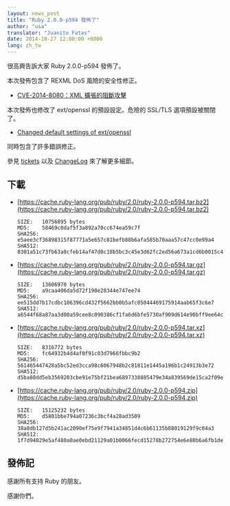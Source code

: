 ```yaml
---
layout: news_post
title: "Ruby 2.0.0-p594 發佈了"
author: "usa"
translator: "Juanito Fatas"
date: 2014-10-27 12:00:00 +0000
lang: zh_tw
---
```


很高興告訴大家 Ruby 2.0.0-p594 發佈了。

本次發佈包含了 REXML DoS 風險的安全性修正。

* [CVE-2014-8080：XML 擴張的阻斷攻擊](https://www.ruby-lang.org/zh_tw/news/2014/10/27/rexml-dos-cve-2014-8080/)

本次發佈也修改了 ext/openssl 的預設設定。危險的 SSL/TLS 選項預設被關閉了。

* [Changed default settings of ext/openssl](https://www.ruby-lang.org/zh_tw/news/2014/10/27/changing-default-settings-of-ext-openssl/)

同時包含了許多錯誤修正。

參見 [tickets](https://bugs.ruby-lang.org/projects/ruby-200/issues?set_filter=1&amp;status_id=5)
以及 [ChangeLog](http://svn.ruby-lang.org/repos/ruby/tags/v2_0_0_594/ChangeLog) 來了解更多細節。

## 下載

* [https://cache.ruby-lang.org/pub/ruby/2.0/ruby-2.0.0-p594.tar.bz2](https://cache.ruby-lang.org/pub/ruby/2.0/ruby-2.0.0-p594.tar.bz2)

      SIZE:   10756895 bytes
      MD5:    58469c0daf5f3a892a70cc674ea59c7f
      SHA256: e5aee3cf36898315f87771a5e657c81befb88b6afa585b70aaa57c47cc0e99a4
      SHA512: 8301a51c73fb63a8cfeb14af47d0c18b5bc3c45e3d62fc2ed56a673a1cd6b0015c41f275e70eb14a9e40036b1530977199321e05285e107a6adf58514bef1b3d

* [https://cache.ruby-lang.org/pub/ruby/2.0/ruby-2.0.0-p594.tar.gz](https://cache.ruby-lang.org/pub/ruby/2.0/ruby-2.0.0-p594.tar.gz)

      SIZE:   13606970 bytes
      MD5:    a9caa406da5d72f190e28344e747ee74
      SHA256: ee515dd7b17cdbc106396cd432f5662bb0b5afc05044469175914aab65f3c6e7
      SHA512: a6544f68a87aa3d00a59cee8c090386cf1fa6d6bfe5730af909d614e90bff9ee64c2cf9f542f7a43f8352b86e3945693504ffed6cefc57f736c6e26670ddb9ca

* [https://cache.ruby-lang.org/pub/ruby/2.0/ruby-2.0.0-p594.tar.xz](https://cache.ruby-lang.org/pub/ruby/2.0/ruby-2.0.0-p594.tar.xz)

      SIZE:   8316772 bytes
      MD5:    fc64932b4d4af0f91c03d7966fbbc9b2
      SHA256: 561465447428a5bc52ed3cca98c6067948b2c81811e1445a196b1c24913b3e72
      SHA512: d5ba88dd5eb3569203cbe91e75bf21bea6897338885479e34a839569de15ca2f09e4eff655636923892e9234a0f0b6a2c058442ebc1b13a3d2ddced25bd88fa8

* [https://cache.ruby-lang.org/pub/ruby/2.0/ruby-2.0.0-p594.zip](https://cache.ruby-lang.org/pub/ruby/2.0/ruby-2.0.0-p594.zip)

      SIZE:   15125232 bytes
      MD5:    d5801bbe794a07236c3bcf4a28ad3509
      SHA256: 38a8db127d5b241ac2090ef75e9f7941a34851d4c6b61135b88019129f9c04a3
      SHA512: 1f7d94029e5af480a0ae0ebd21129a01b0066fecd15278b272754e6e80b6a6fb1ded53fd1288e7375a17021d482a59b40414270923c2ecfb06999ea66a91fc54

## 發佈記

感謝所有支持 Ruby 的朋友。

感謝你們。
